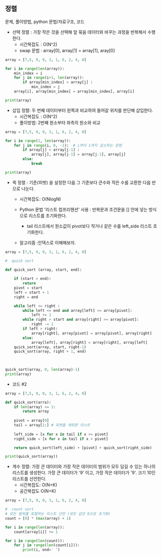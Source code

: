 ## 정렬
문제, 풀이방법, python 문법/자료구조, 코드

- 선택 정렬 : 가장 작은 것을 선택해 앞 묶음 데이터와 바꾸는 과정을 반복해서 수행한다.
    - 시간복잡도 : O(N^2)
    - swap 문법 : array[0], array[1] = array[1], aray[0]
    
``` python
array = [7,5, 9, 0, 3, 1, 6, 2, 4, 8]

for i in range(len(array)): 
    min_index = i
    for j in range(i+1, len(array)):
        if array[min_index] > array[j] :
            min_index = j
    array[i], array[min_index] = array[min_index], array[i]

print(array)

```
- 삽입 정렬: 두 번째 데이터부터 왼쪽과 비교하여 들어갈 위치를 판단해 삽입한다.
    - 시간복잡도 : O(N^2)
    - 풀이방법: 2번째 원소부터 좌측의 원소와 비교
    
```python
array = [7,5, 9, 0, 3, 1, 6, 2, 4, 8]

for i in range(1, len(array)):
    for j in range(i, 0, -1):  # i부터 1까지 감소하는 문법
        if array[j] < array[j-1] : 
            array[j], array[j-1] = array[j-1], array[j]
        else: 
            break

print(array)
```

- 퀵 정렬 : 기준(피벗) 을 설정한 다음 그 기준보다 큰수와 작은 수를 교환한 다음 반으로 나눈다.
    - 시간복잡도: O(NlogN)
    - Python 문법 '리스트 컴프리헨션' 사용 : 반복문과 조건문을 [] 안에 넣는 방식으로 리스트를 초기화한다.  
        - tail 리스트에서 원소값이 pivot보다 작거나 같은 수를 left_side 리스트 초기화한다.

    - 알고리즘 :인덱스로 이해해보자.
```python
array = [7,5, 9, 0, 3, 1, 6, 2, 4, 8]

#  quick sort 

def quick_sort (array, start, end):
    
    if (start > end): 
        return
    pivot = start
    left = start + 1
    right = end

    while left <= right :
        while left <= end and array[left] <= array[pivot]: 
            left += 1
        while right > start and array[right] >= array[pivot]:
            right -= 1 
        if left > right:
            array[right], array[pivot] = array[pivot], array[right]
        else: 
            array[left], array[right] = array[right], array[left]
    quick_sort(array, start, right-1)
    quick_sort(array, right + 1, end)

    
                
quick_sort(array, 0, len(array)-1)
print(array)
```
- 코드 #2
```python
array = [7,5, 9, 0, 3, 1, 6, 2, 4, 8]

def quick_sort(arra):
    if len(array) <= 1:
        return array
    
    pivot = array[0]
    tail = array[1:] # 피벗을 제외한 리스트
    
    left_side = [x for x in tail if x <= pivot] 
    right_side = [x for x in tail if x > pivot]

    return quick_sort(left_side) + [pivot] + quick_sort(right_side)

print(quick_sort(array))

```

- 계수 정렬: 가장 큰 데이터와 가장 작은 데이터의 범위가 모두 담길 수 있는 하나의 리스트를 생성한다. 가장 큰 데이터가 '9' 이고, 가장 작은 데이터가 '9'. 크기 10인 리스트를 선언한다.
    - 시간복잡도: O(N+K)
    - 공간복잡도 O(N+K)

``` python
array = [7,5, 9, 0, 3, 1, 6, 2, 4, 8]

#  count sort 
# 모든 범위를 포함하는 리스트 선언 (모든 값은 0으로 초기화)
count = [0] * (max(array) + 1)

for i in range(len(array)): 
    count[array[i]] += 1

for i in range(len(count)): 
    for j in range(len(count[i])):
        print(i, end=' ')

```
